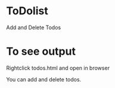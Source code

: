 # ToDolist
Add and Delete Todos


# To see output
Rightclick todos.html and open in browser

You can add and delete todos.
